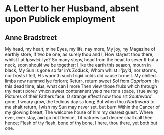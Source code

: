 # A Letter to her Husband, absent upon Publick employment
## Anne Bradstreet
My head, my heart, mine Eyes, my life, nay more,
My joy, my Magazine of earthly store,
If two be one, as surely thou and I,
How stayest thou there, whilst I at _Ipswich_ lye?
So many steps, head from the heart to sever
If but a neck, soon should we be together:
I like the earth this season, mourn in black,
My Sun is gone so far in’s Zodiack,
Whom whilst I ’joy’d, nor storms, nor frosts I felt,
His warmth such frigid colds did cause to melt.
My chilled limbs now nummed lye forlorn;
Return, return sweet _Sol_ from _Capricorn_ ;
In this dead time, alas, what can I more
Then view those fruits which through thy heat I bore?
Which sweet contentment yield me for a space,
True living Pictures of their Fathers face.
O strange effect! now thou art _Southward_ gone,
I weary grow, the tedious day so long;
But when thou _Northward_ to me shalt return,
I wish my Sun may never set, but burn
Within the Cancer of my glowing breast,
The welcome house of him my dearest guest.
Where ever, ever stay, and go not thence,
Till natures sad decree shall call thee hence;
Flesh of thy flesh, bone of thy bone,
I here, thou there, yet both but one.